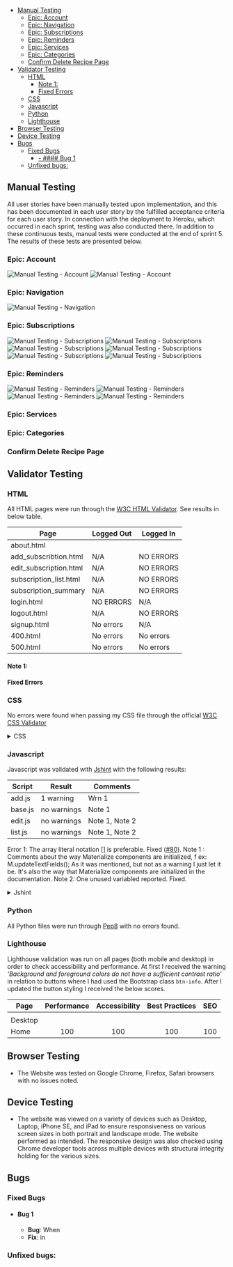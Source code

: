 <!-- TOC -->

- [Manual Testing](#manual-testing)
    - [Epic: Account](#epic-account)
    - [Epic: Navigation](#epic-navigation)
    - [Epic: Subscriptions](#epic-subscriptions)
    - [Epic: Reminders](#epic-reminders)
    - [Epic: Services](#epic-services)
    - [Epic: Categories](#epic-categories)
    - [Confirm Delete Recipe Page](#confirm-delete-recipe-page)
- [Validator Testing](#validator-testing)
    - [HTML](#html)
        - [Note 1:](#note-1)
        - [Fixed Errors](#fixed-errors)
    - [CSS](#css)
    - [Javascript](#javascript)
    - [Python](#python)
    - [Lighthouse](#lighthouse)
- [Browser Testing](#browser-testing)
- [Device Testing](#device-testing)
- [Bugs](#bugs)
    - [Fixed Bugs](#fixed-bugs)
        - [- #### Bug 1](#---bug-1)
    - [Unfixed bugs:](#unfixed-bugs)

<!-- /TOC -->

## Manual Testing

All user stories have been manually tested upon implementation, and this has been documented in each user story by the fulfilled acceptance criteria for each user story. In connection with the deployment to Heroku, which occurred in each sprint, testing was also conducted there. In addition to these continuous tests, manual tests were conducted at the end of sprint 5. The results of these tests are presented below.

### Epic: Account

![Manual Testing - Account](docs/readme_images/testing/MT_1.jpg)
![Manual Testing - Account](docs/readme_images/testing/MT_2.jpg)

### Epic: Navigation

![Manual Testing - Navigation](docs/readme_images/testing/MT_3.png)

### Epic: Subscriptions

![Manual Testing - Subscriptions](docs/readme_images/testing/MT_Sub_1.png)
![Manual Testing - Subscriptions](docs/readme_images/testing/MT_Sub_2.png)
![Manual Testing - Subscriptions](docs/readme_images/testing/MT_Sub_3.png)
![Manual Testing - Subscriptions](docs/readme_images/testing/MT_Sub_4.png)
![Manual Testing - Subscriptions](docs/readme_images/testing/MT_Sub_5.png)
![Manual Testing - Subscriptions](docs/readme_images/testing/MT_Sub_6.png)

### Epic: Reminders

![Manual Testing - Reminders](docs/readme_images/testing/MT_Rem_1.png)
![Manual Testing - Reminders](docs/readme_images/testing/MT_Rem_2.png)
![Manual Testing - Reminders](docs/readme_images/testing/MT_Rem_3.png)
![Manual Testing - Reminders](docs/readme_images/testing/MT_Rem_4.png)

### Epic: Services

### Epic: Categories

### Confirm Delete Recipe Page

## Validator Testing

### HTML

All HTML pages were run through the [W3C HTML Validator](https://validator.w3.org/). See results in below table.

| Page                   | Logged Out | Logged In |
|------------------------|------------|-----------|
| about.html             |            |           |
| add_subscribtion.html  | N/A        | NO ERRORS |
| edit_subscription.html | N/A        | NO ERRORS |
| subscription_list.html | N/A        | NO ERRORS |
| subscription_summary   | N/A        | NO ERRORS |
| login.html             | NO ERRORS  | N/A       |
| logout.html            | N/A        | NO ERRORS |
| signup.html            | No errors  | N/A       |
| 400.html               | No errors  | No errors |
| 500.html               | No errors  | No errors |

#### Note 1: 

#### Fixed Errors


### CSS
No errors were found when passing my CSS file through the official [W3C CSS Validator](https://jigsaw.w3.org/css-validator/)

 <details>

 <summary>CSS</summary>

![CSS Validation](docs/readme_images/css_validation.png)
 </details>

### Javascript
Javascript was validated with [Jshint](https://jshint.com/) with the following results:

| Script   | Result      | Comments       |
|----------|-------------|----------------|
| add.js   | 1 warning   | Wrn 1          |
| base.js  | no warnings | Note 1         |
| edit.js  | no warnings | Note 1, Note 2 |
| list.js  | no warnings | Note 1, Note 2 |


Error 1: The array literal notation [] is preferable. Fixed ([#80](https://github.com/andersganander/Subscription_manager/issues/80)).
Note 1 : Comments about the way Materialize components are initialized, f ex:
M.updateTextFields();
As it was mentioned, but not as a warning I just let it be. It's also the way that Materialize components are initialized in the documentation.
Note 2: One unused variabled reported. Fixed.

<details>

<summary>Jshint</summary>

![Jshint](docs/readme_images/jshint_validation.png)
</details>

### Python
All Python files were run through [Pep8](http://pep8online.com/) with no errors found. 

### Lighthouse

Lighthouse validation was run on all pages (both mobile and desktop) in order to check accessibility and performance. At first I received the warning *'Background and foreground colors do not have a sufficient contrast ratio'* in relation to buttons where I had used the Bootstrap class `btn-info`. After I updated the button styling I received the below scores. 

| Page           | Performance  | Accessibility | Best Practices  | SEO |
|----------------|:------------:|:-------------:|:---------------:|:---:|
|                |              |               |                 |     |
| Desktop        |              |               |                 |     |
| Home           |          100 |           100 |             100 | 100 |


## Browser Testing
- The Website was tested on Google Chrome, Firefox, Safari browsers with no issues noted.
    
## Device Testing
- The website was viewed on a variety of devices such as Desktop, Laptop, iPhone SE,  and iPad to ensure responsiveness on various screen sizes in both portrait and landscape mode. The website performed as intended. The responsive design was also checked using Chrome developer tools across multiple devices with structural integrity holding for the various sizes.


## Bugs 

### Fixed Bugs

- #### Bug 1
     - **Bug**: When
     - **Fix**: in 


### Unfixed bugs:
 
